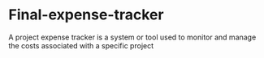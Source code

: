 # Final-expense-tracker
A project expense tracker is a system or tool used to monitor and manage the costs associated with a specific project
